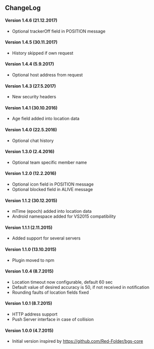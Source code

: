 ## ChangeLog
#### Version 1.4.6 (21.12.2017)
- Optional trackerOff field in POSITION message

#### Version 1.4.5 (30.11.2017)
- History skipped if own request

#### Version 1.4.4 (5.9.2017)
- Optional host address from request

#### Version 1.4.3 (27.5.2017)
- New security headers 

#### Version 1.4.1 (30.10.2016)
- Age field added into location data

#### Version 1.4.0 (22.5.2016)
- Optional chat history

#### Version 1.3.0 (2.4.2016)
- Optional team specific member name

#### Version 1.2.0 (12.2.2016)
- Optional icon field in POSITION message
- Optional blocked field in ALIVE message 

#### Version 1.1.2 (30.12.2015)
- mTime (epoch) added into location data
- Android namespace added for VS2015 compatibility

#### Version 1.1.1 (2.11.2015)
- Added support for several servers

#### Version 1.1.0 (13.10.2015)
- Plugin moved to npm

#### Version 1.0.4 (8.7.2015)
- Location timeout now configurable, default 60 sec
- Default value of desired accuracy is 50, if not received in notification
- Rounding faults of location fields fixed

#### Version 1.0.1 (8.7.2015)
- HTTP address support
- Push Server interface in case of collision

#### Version 1.0.0 (4.7.2015)
- Initial version inspired by https://github.com/Red-Folder/bgs-core